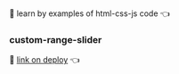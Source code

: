 :runner: learn by examples of html-css-js code :point_left:

### custom-range-slider
:eyes: [link on deploy](https://redvoxdev.github.io/learn-by-examples/custom-range-slider) :point_left:
